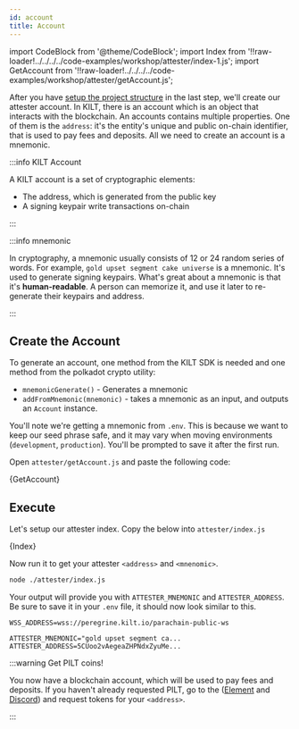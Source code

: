 ```yaml
---
id: account
title: Account
---
```


import CodeBlock from '@theme/CodeBlock';
import Index from '!!raw-loader!../../../../code-examples/workshop/attester/index-1.js';
import GetAccount from '!!raw-loader!../../../../code-examples/workshop/attester/getAccount.js';

After you have [setup the project structure](./) in the last step, we'll create our <span class="label-role attester">attester</span> account.
In KILT, there is an account which is an object that interacts with the blockchain.
An accounts contains multiple properties.
One of them is the `address`: it's the entity's unique and public on-chain identifier, that is used to pay fees and deposits.
All we need to create an account is a mnemonic.

:::info KILT Account

A KILT account is a set of cryptographic elements:

- The address, which is generated from the public key
- A signing keypair write transactions on-chain

:::

:::info mnemonic

In cryptography, a mnemonic usually consists of 12 or 24 random series of words.
For example, `gold upset segment cake universe` is a mnemonic.
It's used to generate signing keypairs.
What's great about a mnemonic is that it's **human-readable**.
A person can memorize it, and use it later to re-generate their keypairs and address.

:::

## Create the Account

To generate an account, one method from the KILT SDK is needed and one method from the polkadot crypto utility:

- `mnemonicGenerate()` - Generates a mnemonic
- `addFromMnemonic(mnemonic)` - takes a mnemonic as an input, and outputs an `Account` instance.

You'll note we're getting a mnemonic from `.env`.
This is because we want to keep our seed phrase safe, and it may vary when moving environments (`development`, `production`).
You'll be prompted to save it after the first run.

Open `attester/getAccount.js` and paste the following code:

<CodeBlock className="language-js" title="attester/getAccount.js">
  {GetAccount}
</CodeBlock>

## Execute

Let's setup our <span class="label-role attester">attester</span> index. Copy the below into `attester/index.js`

<CodeBlock className="language-js" title="attester/index.js">
  {Index}
</CodeBlock>

Now run it to get your <span class="label-role attester">attester</span> `<address>` and `<mnenomic>`.
```bash
node ./attester/index.js
```

Your output will provide you with `ATTESTER_MNEMONIC` and `ATTESTER_ADDRESS`. Be sure to save it in your `.env`
file, it should now look similar to this.

```env title=".env"
WSS_ADDRESS=wss://peregrine.kilt.io/parachain-public-ws

ATTESTER_MNEMONIC="gold upset segment ca...
ATTESTER_ADDRESS=5CUoo2vAegeaZHPNdxZyuMe...
```

:::warning Get PILT coins!

You now have a blockchain account, which will be used to pay fees and deposits.
If you haven't already requested PILT, go to the ([Element](https://matrix.to/#/%23kilt-general:matrix.org) and [Discord](https://discord.gg/5VZnPdTZMy)) and request tokens for your `<address>`.

:::
